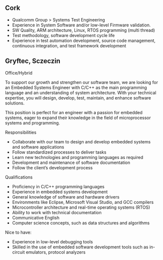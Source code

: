 ## Cork

- Qualcomm Group > Systems Test Engineering
- Experience in System Software and/or low-level Firmware validation.
- SW Quality, ARM architecture, Linux, RTOS programming (multi thread)
- Test methodology, software development cycle life
- Experience in test automation development, source code management, continuous integration, and test framework development

## Gryftec, Sczeczin

Office/Hybrid

To support our growth and strengthen our software team, we are looking for an Embedded Systems Engineer with C/C++ as the main programming language and an understanding of system architecture. With your technical expertise, you will design, develop, test, maintain, and enhance software solutions.

This position is perfect for an engineer with a passion for embedded systems, eager to expand their knowledge in the field of microprocessor systems and programming.

Responsibilities

- Collaborate with our team to design and develop embedded systems and software applications
- Follow standardized processes to deliver tasks
- Learn new technologies and programming languages as required
- Development and maintenance of software documentation
- Follow the client’s development process

Qualifications

- Proficiency in C/C++ programming languages
- Experience in embedded systems development
- General knowledge of software and hardware drivers
- Environments like Eclipse, Microsoft Visual Studio, and GCC compilers
- Microcontroller architecture and real-time operating systems (RTOS)
- Ability to work with technical documentation
- Communicative English
- Computer science concepts, such as data structures and algorithms 

Nice to have:

- Experience in low-level debugging tools
- Skilled in the use of embedded software development tools such as in-circuit emulators, protocol analyzers

